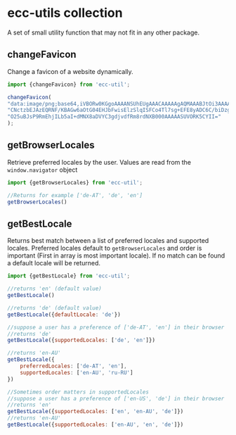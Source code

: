 # ecc-utils collection

A set of small utility function that may not fit in any other package.

## changeFavicon

Change a favicon of a website dynamically.

```js
import {changeFavicon} from 'ecc-util';

changeFavicon(
"data:image/png;base64,iVBORw0KGgoAAAANSUhEUgAAACAAAAAgAQMAAABJtOi3AAAABlBMVEUAAAD+jwHRIVMHAAAAAXRSTlMAQObYZgAAAHlJREFU" +
"CNctzbEJAzEQRNF/KBAGw6aOtG04EHJbFwisElzSlqISFCo4Tl7sg+EFE8yADC6C/biDzgTvs8A6K9s6JmHcBtFCR1o0BPmgD32SctkppVayzkyW4cTuBH" +
"O25uBJsP9RmEhjILb5aI+dMNX8aDVYC3gdjvdfRm8rdNXB000AAAAASUVORK5CYII="
);
```

## getBrowserLocales

Retrieve preferred locales by the user. Values are read from the `window.navigator` object

```js
import {getBrowserLocales} from 'ecc-util';

//Returns for example ['de-AT', 'de', 'en']
getBrowserLocales()
```

## getBestLocale

Returns best match between a list of preferred locales and supported locales.
Preferred locales default to `getBrowserLocales` and order is important (First in array is most important locale).
If no match can be found a default locale will be returned.

```js
import {getBestLocale} from 'ecc-util';

//returns 'en' (default value)
getBestLocale()

//returns 'de' (default value)
getBestLocale({defaultLocale: 'de'})

//suppose a user has a preference of ['de-AT', 'en'] in their browser
//returns 'de'
getBestLocale({supportedLocales: ['de', 'en']})

//returns 'en-AU'
getBestLocale({
    preferredLocales: ['de-AT', 'en'],
    supportedLocales: ['en-AU', 'ru-RU']
})

//Sometimes order matters in supportedLocales
//suppose a user has a preference of ['en-US', 'de'] in their browser
//returns 'en'
getBestLocale({supportedLocales: ['en', 'en-AU', 'de']})
//returns 'en-AU'
getBestLocale({supportedLocales: ['en-AU', 'en', 'de']})
```
